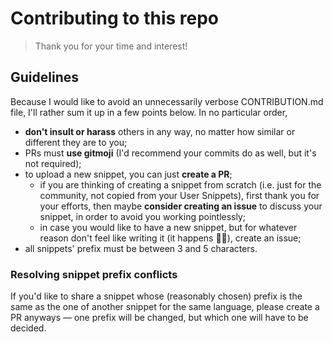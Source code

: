 # Contributing to this repo

> Thank you for your time and interest!

## Guidelines
Because I would like to avoid an unnecessarily verbose CONTRIBUTION.md file, I'll rather sum it up in a few points below. In no particular order,
- **don't insult or harass** others in any way, no matter how similar or different they are to you;
- PRs must **use gitmoji** (I'd recommend your commits do as well, but it's not required);
- to upload a new snippet, you can just **create a PR**;
  - if you are thinking of creating a snippet from scratch (i.e. just for the community, not copied from your User Snippets), first thank you for your efforts, then maybe **consider creating an issue** to discuss your snippet, in order to avoid you working pointlessly;
  - in case you would like to have a new snippet, but for whatever reason don't feel like writing it (it happens 🤷‍♂️), create an issue;
- all snippets' prefix must be between 3 and 5 characters.

### Resolving snippet prefix conflicts
If you'd like to share a snippet whose (reasonably chosen) prefix is the same as the one of another snippet for the same language, please create a PR anyways — one prefix will be changed, but which one will have to be decided.
